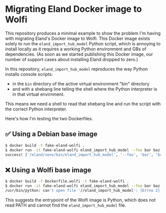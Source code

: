 # Migrating Eland Docker image to Wolfi

This repository produces a minimal example to show the problem I'm having with
migrating Eland's Docker image to Wolfi. This Docker image exists solely to run
the `eland_import_hub_model` Python script, which is annoying to install
locally as it requires a working Python environment and GBs of dependencies.
(As soon as we started publishing this Docker image, our number of support
cases about installing Eland dropped to zero.)

In this repository, `eland_import_hub_model` reproduces the way Python installs
console scripts:

 * in the `bin` directory of the active virtual environment "bin" directory
 * and with a shebang line telling the shell where the Python interpreter is in that virtual envirnment.

This means we need a shell to read that shebang line and run the script with
the correct Python interpreter.

Here's how I'm testing the two Dockerfiles.

## ✅ Using a Debian base image

```bash
$ docker build -t fake-eland-wolfi .
$ docker run -it fake-eland-wolfi eland_import_hub_model --foo bar baz
success! ['/eland/venv/bin/eland_import_hub_model', '--foo', 'bar', 'baz']
```

## ❌ Using a Wolfi base image

```bash
$ docker build -f Dockerfile.wolfi -t fake-eland-wolfi .
$ docker run -it fake-eland-wolfi eland_import_hub_model --foo bar baz
/usr/bin/python: can't open file '//eland_import_hub_model': [Errno 2] No such file or directory
```
This suggests the entrypoint of the Wolfi image is Python, which does not read PATH and cannot find the `eland_import_hub_model` file.
